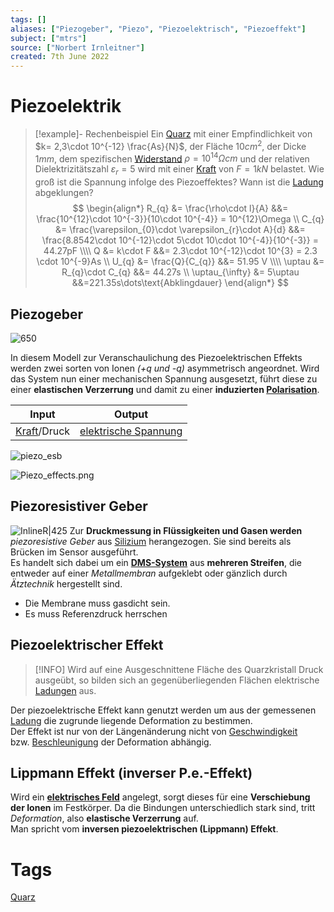 ```yaml
---
tags: []
aliases: ["Piezogeber", "Piezo", "Piezoelektrisch", "Piezoeffekt"]
subject: ["mtrs"]
source: ["Norbert Irnleitner"]
created: 7th June 2022
---
```


# Piezoelektrik

> [!example]- Rechenbeispiel
> Ein [Quarz](../Hardwareentwicklung/Oszillatoren/Quarzoszillator.md) mit einer Empfindlichkeit von $k= 2,3\cdot 10^{-12} \frac{As}{N}$, der Fläche $10cm^{2}$, der Dicke $1mm$, dem spezifischen [Widerstand](../Elektrotechnik/Widerstand.md) $\rho = 10^{14}\Omega cm$ und der relativen Dielektrizitätszahl $\varepsilon_{r}=5$ wird mit einer [Kraft](../Physik/{MOC}%20Kräfte.md) von $F=1kN$ belastet.
> Wie groß ist die Spannung infolge des Piezoeffektes? Wann ist die [Ladung](../Elektrotechnik/elektrisches%20Feld.md) abgeklungen?
> $$
> \begin{align*}
> R_{q} &= \frac{\rho\cdot l}{A} &&= \frac{10^{12}\cdot 10^{-3}}{10\cdot 10^{-4}} = 10^{12}\Omega
> \\
> C_{q} &= \frac{\varepsilon_{0}\cdot \varepsilon_{r}\cdot A}{d} &&= \frac{8.8542\cdot 10^{-12}\cdot 5\cdot 10\cdot 10^{-4}}{10^{-3}} = 44.27pF
> \\\\
> Q &= k\cdot F &&= 2.3\cdot 10^{-12}\cdot 10^{3} = 2.3 \cdot 10^{-9}As
> \\
> U_{q} &= \frac{Q}{C_{q}} &&= 51.95 V
> \\\\
> \uptau &= R_{q}\cdot C_{q} &&= 44.27s
> \\
> \uptau_{\infty} &= 5\uptau &&=221.35s\dots\text{Abklingdauer}
> \end{align*}
> $$

## Piezogeber

![650](assets/piezo_ions.png)

In diesem Modell zur Veranschaulichung des Piezoelektrischen Effekts werden zwei sorten von Ionen *(+q und -q)* asymmetrisch angeordnet.
Wird das System nun einer mechanischen Spannung ausgesetzt, führt diese zu einer **elastischen Verzerrung** und damit zu einer **induzierten [Polarisation](../Chemie/Polarisation.md)**.  

| Input                              | Output                                                              |
| ---------------------------------- | ------------------------------------------------------------------- |
| [Kraft](../Physik/{MOC}%20Kräfte.md)/Druck | [elektrische Spannung](../Elektrotechnik/elektrische%20Spannung.md) |

![piezo_esb](assets/piezo_esb.png)

![Piezo_effects.png](assets/Piezo_effects.png)

## Piezoresistiver Geber

![InlineR|425](piezoresistivergeber.png) Zur **Druckmessung in Flüssigkeiten und Gasen werden** *piezoresistive Geber* aus [Silizium](../Physik/Materialkunde/Silizium.md) herangezogen. Sie sind bereits als Brücken im Sensor ausgeführt.  
Es handelt sich dabei um ein **[DMS-System](Dehnungsmessstreifen)** aus **mehreren Streifen**, die entweder auf einer *Metallmembran* aufgeklebt oder gänzlich durch *Ätztechnik* hergestellt sind.

 - Die Membrane muss gasdicht sein.
 - Es muss Referenzdruck herrschen

## Piezoelektrischer Effekt

>[!INFO] Wird auf eine Ausgeschnittene Fläche des Quarzkristall Druck ausgeübt, so bilden sich an gegenüberliegenden Flächen elektrische [Ladungen](../Elektrotechnik/elektrisches%20Feld.md) aus.

Der piezoelektrische Effekt kann genutzt werden um aus der gemessenen  
[Ladung](../Elektrotechnik/elektrisches%20Feld.md) die zugrunde liegende Deformation zu bestimmen.  
Der Effekt ist nur von der Längenänderung nicht von [Geschwindigkeit](../Physik/Kinematik.md)  
bzw. [Beschleunigung](../Physik/Kinematik.md) der Deformation abhängig.

## Lippmann Effekt (inverser P.e.-Effekt)

Wird ein **[elektrisches Feld](../Elektrotechnik/elektrisches%20Feld.md)** angelegt, sorgt dieses für eine **Verschiebung der Ionen** im Festkörper. Da die Bindungen unterschiedlich stark sind, tritt *Deformation*, also **elastische Verzerrung** auf.  
Man spricht vom **inversen piezoelektrischen (Lippmann) Effekt**.

# Tags

[Quarz](../Hardwareentwicklung/Oszillatoren/Quarzoszillator.md)
